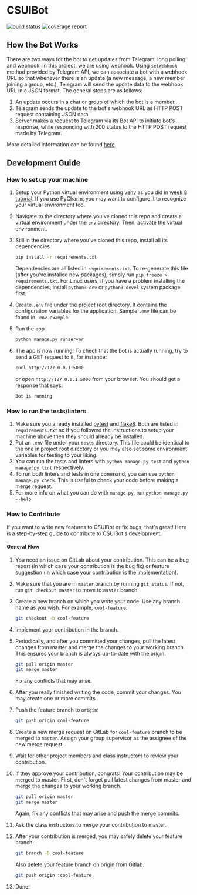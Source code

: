 # CSUIBot

[![build status](https://gitlab.com/CSUI-AdvProg-2017/project-b/csui-bot-2/badges/master/build.svg)](https://gitlab.com/CSUI-AdvProg-2017/project-b/csui-bot-2/master)
[![coverage report](https://gitlab.com/CSUI-AdvProg-2017/project-b/csui-bot-2/badges/master/coverage.svg)](https://gitlab.com/CSUI-AdvProg-2017/project-b/csui-bot-2/commits/master)

## How the Bot Works

There are two ways for the bot to get updates from Telegram: long
polling and webhook. In this project, we are using webhook. Using
`setWebhook` method provided by Telegram API, we can associate a bot
with a webhook URL so that whenever there is an update (a new message,
a new member joining a group, etc.), Telegram will send the update data
to the webhook URL in a JSON format. The general steps are as follows:

1. An update occurs in a chat or group of which the bot is a member.
2. Telegram sends the update to the bot's webhook URL as HTTP POST
request containing JSON data.
3. Server makes a request to Telegram via its Bot API to initiate
bot's response, while responding with 200 status to the HTTP POST
request made by Telegram.

More detailed information can be found [here](https://core.telegram.org/bots/api#getting-updates).

## Development Guide

### How to set up your machine

1. Setup your Python virtual environment using [venv](https://docs.python.org/3/library/venv.html)
as you did in [week 8 tutorial](https://gitlab.com/CSUI-AdvProg-2017/lab-exercises/blob/master/week_8/README.md).
If you use PyCharm, you may want to configure it to recognize your virtual environment too.
2. Navigate to the directory where you've cloned this repo and create a
virtual environment under the `env` directory. Then, activate the virtual environment.
3. Still in the directory where you've cloned this repo, install all its dependencies.

    ```bash
    pip install -r requirements.txt
    ```

    Dependencies are all listed in `requirements.txt`. To re-generate
    this file (after you've installed new packages), simply run
    `pip freeze > requirements.txt`. For Linux users, if you have a
    problem installing the dependencies, install `python3-dev` or
    `python3-devel` system package first.
4. Create `.env` file under the project root directory. It contains the
configuration variables for the application. Sample `.env` file can be
found in `.env.example`.
5. Run the app

    ```bash
    python manage.py runserver
    ```
6. The app is now running! To check that the bot is actually running,
try to send a GET request to it, for instance:

    ```bash
    curl http://127.0.0.1:5000
    ```

    or open `http://127.0.0.1:5000` from your browser. You should get a
    response that says:

    ```bash
    Bot is running
    ```

### How to run the tests/linters

1. Make sure you already installed [pytest][pytest] and [flake8][flake8].
Both are listed in `requirements.txt` so if you followed the instructions
to setup your machine above then they should already be installed.
2. Put an `.env` file under your `tests` directory. This file could be
identical to the one in project root directory or you may also set some
environment variables for testing to your liking.
3. You can run the tests and linters with `python manage.py test` and
`python manage.py lint` respectively.
4. To run both linters and tests in one command, you can use
`python manage.py check`. This is useful to check your code before making
a merge request.
5. For more info on what you can do with `manage.py`, run
`python manage.py --help`.

[pytest]: http://pytest.org/latest/
[flake8]: https://pypi.python.org/pypi/flake8

### How to Contribute

If you want to write new features to CSUIBot or fix bugs, that's great! Here is a step-by-step guide to contribute to CSUIBot's development.

#### General Flow

1. You need an issue on GitLab about your contribution. This can be a
bug report (in which case your contribution is the bug fix) or feature
suggestion (in which case your contribution is the implementation).
2. Make sure that you are in `master` branch by running `git status`.
If not, run `git checkout master` to move to `master` branch.
3. Create a new branch on which you write your code. Use any branch
name as you wish. For example, `cool-feature`:

    ```bash
    git checkout -b cool-feature
    ```
4. Implement your contribution in the branch.
5. Periodically, and after you committed your changes, pull the latest
changes from master and merge the changes to your working branch. This
ensures your branch is always up-to-date with the origin.

    ```bash
    git pull origin master
    git merge master
    ```

    Fix any conflicts that may arise.
6. After you really finished writing the code, commit your changes. You
may create one or more commits.
7. Push the feature branch to `origin`:

    ```bash
    git push origin cool-feature
    ```
8. Create a new merge request on GitLab for `cool-feature` branch to be
merged to `master`. Assign your group supervisor as the assignee of the
new merge request.
9. Wait for other project members and class instructors to review your
contribution.
10. If they approve your contribution, congrats! Your contribution may
be merged to master. First, don't forget pull latest changes from master
and merge the changes to your working branch.

    ```bash
    git pull origin master
    git merge master
    ```

    Again, fix any conflicts that may arise and push the merge commits.
11. Ask the class instructors to merge your contribution to master.
12. After your contribution is merged, you may safely delete your feature branch:

    ```bash
    git branch -D cool-feature
    ```

    Also delete your feature branch on origin from Gitlab.

    ```bash
    git push origin :cool-feature
    ```
13. Done!
